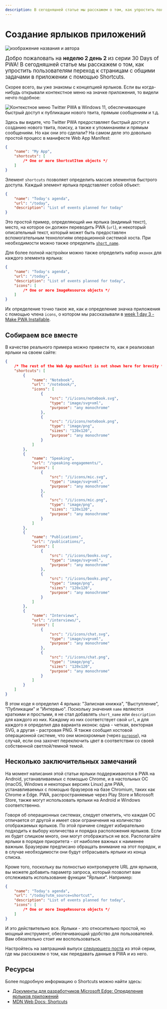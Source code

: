 ```yaml
---
description: В сегодняшней статье мы расскажем о том, как упростить пользователям переход к страницам с общими задачами в приложении с помощью Shortcuts.
---
```


# Создание ярлыков приложений

![изображение названия и автора](_media/day-02.jpg)

<big>Добро пожаловать на **неделю 2 день 2** из серии 30 Days of PWA! В сегодняшней статье мы расскажем о том, как упростить пользователям переход к страницам с общими задачами в приложении с помощью Shortcuts.</big>

Скорее всего, вы уже знакомы с концепцией ярлыков. Если вы когда-нибудь открывали контекстное меню на значке приложения, то видели нечто подобное:

![Контекстное меню Twitter PWA в Windows 11, обеспечивающее быстрый доступ к публикации нового твита, прямым сообщениям и т.д.](_media/day-02-01.jpg)

Здесь вы видите, что Twitter PWA предоставляет быстрый доступ к созданию нового твита, поиску, а также к упоминаниям и прямым сообщениям. Но как они это сделали? На самом деле это довольно простой процесс в манифесте Web App Manifest:

```json
{
    "name": "My App",
    "shortcuts": [
        /* One or more ShortcutItem objects */
    ]
}
```

Элемент `shortcuts` позволяет определить массив элементов быстрого доступа. Каждый элемент ярлыка представляет собой объект:

```json
{
    "name": "Today's agenda",
    "url": "/today",
    "description": "List of events planned for today"
}
```

Это простой пример, определяющий `имя` ярлыка (видимый текст), место, на которое он должен переводить PWA (`url`), и некоторый описательный текст, который может быть предоставлен вспомогательным технологиям операционной системой хоста. При необходимости можно также определить [`short_name`](https://developer.mozilla.org/docs/Web/Manifest/short_name).

Для более полной настройки можно также определить набор `иконок` для каждого элемента ярлыка:

```json
{
    "name": "Today's agenda",
    "url": "/today",
    "description": "List of events planned for today",
    "icons": [
        /* One or more ImageResource objects */
    ]
}
```

Их определение точно такое же, как и определение значка приложения с помощью члена `icons`, о котором мы рассказывали в [week 1 day 3 - Make PWA Installable](../core-concepts/03.md).

## Собираем все вместе

В качестве реального примера можно привести то, как я реализовал ярлыки на своем сайте:

```json
{
    /* The rest of the Web App manifest is not shown here for brevity */
    "shortcuts": [
        {
            "name": "Notebook",
            "url": "/notebook/",
            "icons": [
                {
                    "src": "/i/icons/notebook.svg",
                    "type": "image/svg+xml",
                    "purpose": "any monochrome"
                },
                {
                    "src": "/i/icons/notebook.png",
                    "type": "image/png",
                    "sizes": "120x120",
                    "purpose": "any monochrome"
                }
            ]
        },
        {
            "name": "Speaking",
            "url": "/speaking-engagements/",
            "icons": [
                {
                    "src": "/i/icons/mic.svg",
                    "type": "image/svg+xml",
                    "purpose": "any monochrome"
                },
                {
                    "src": "/i/icons/mic.png",
                    "type": "image/png",
                    "sizes": "120x120",
                    "purpose": "any monochrome"
                }
            ]
        },
        {
            "name": "Publications",
            "url": "/publications/",
            "icons": [
                {
                    "src": "/i/icons/books.svg",
                    "type": "image/svg+xml",
                    "purpose": "any monochrome"
                },
                {
                    "src": "/i/icons/books.png",
                    "type": "image/png",
                    "sizes": "120x120",
                    "purpose": "any monochrome"
                }
            ]
        },
        {
            "name": "Interviews",
            "url": "/interviews/",
            "icons": [
                {
                    "src": "/i/icons/chat.svg",
                    "type": "image/svg+xml",
                    "purpose": "any monochrome"
                },
                {
                    "src": "/i/icons/chat.png",
                    "type": "image/png",
                    "sizes": "120x120",
                    "purpose": "any monochrome"
                }
            ]
        }
    ]
}
```

В этом коде я определил 4 ярлыка: "Записная книжка", "Выступление", "Публикации" и "Интервью". Поскольку значения `name` являются краткими и простыми, я не стал добавлять `short_name` или `description` для каждого из них. Каждому из них соответствует свой `url`, и для каждого я определил два варианта иконок: одна - четкая, векторная SVG, а другая - растровая PNG. Я также сообщил хостовой операционной системе, что они монохромные (через [`purpose`](https://developer.mozilla.org/docs/Web/Manifest/icons#values)), на случай, если она захочет переключить цвет в соответствии со своей собственной светлой/темной темой.

## Несколько заключительных замечаний

На момент написания этой статьи ярлыки поддерживаются в PWA на Android, устанавливаемых с помощью Chrome, и в настольных ОС (macOS, Windows и некоторых версиях Linux) для PWA, устанавливаемых с помощью браузеров на базе Chromium, таких как Chrome и Edge. PWA, распространяемые через Play Store и Microsoft Store, также могут использовать ярлыки на Android и Windows соответственно.

Говоря об операционных системах, следует отметить, что каждая ОС отличается от другой и имеет свои ограничения на количество отображаемых ярлыков. По этой причине следует избирательно подходить к выбору количества и порядка расположения ярлыков. Если их будет слишком много, они могут отображаться не все. Располагайте ярлыки в порядке приоритета - от наиболее важных к наименее важным. Браузерам предписано обращать внимание на этот порядок, и в случае необходимости они будут отбрасывать ярлыки из конца списка.

Кроме того, поскольку вы полностью контролируете URL для ярлыков, вы можете добавить параметр запроса, который позволит вам отслеживать использование функции "Ярлыки". Например:

```json
{
    "name": "Today's agenda",
    "url": "/today?utm_source=shortcut",
    "description": "List of events planned for today",
    "icons": [
        /* One or more ImageResource objects */
    ]
}
```

И это действительно все. Ярлыки - это относительно простой, но мощный инструмент, обеспечивающий удобство для пользователей. Вам обязательно стоит им воспользоваться.

Настройтесь на завтрашний выпуск [следующего поста](./03.md) из этой серии, где мы расскажем о том, как передавать данные в PWA и из него.

## Ресурсы

Более подробную информацию о Shortcuts можно найти здесь:

-   [Документы для разработчиков Microsoft Edge: Определение ярлыков приложений](https://learn.microsoft.com/en-us/microsoft-edge/progressive-web-apps-chromium/how-to/shortcuts)
-   [MDN Web Docs: Shortcuts](https://developer.mozilla.org/docs/Web/Manifest/shortcuts)

